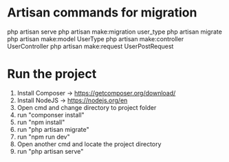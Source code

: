 # Artisan commands for migration
php artisan serve
php artisan make:migration user_type
php artisan migrate
php artisan make:model UserType
php artisan make:controller UserController
php artisan make:request UserPostRequest


# Run the project 
1. Install Composer -> https://getcomposer.org/download/
2. Install NodeJS -> https://nodejs.org/en
2. Open cmd and change directory to project folder
3. run "componser install"
4. run "npm install"
5. run "php artisan migrate"
6. run "npm run dev"
7. Open another cmd and locate the project directory
8. run "php artisan serve"